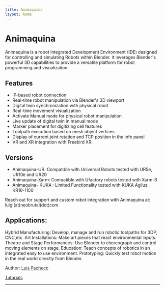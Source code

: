 ```yaml
---
title: Animaquina
layout: home
---
```


# Animaquina 
Animaquina is a robot Integrated Development Environment (IDE) designed for controlling and simulating Robots within Blender. It leverages Blender's powerful 3D capabilities to provide a versatile platform for robot programming and visualization.

## Features

- IP-based robot connection
- Real-time robot manipulation via Blender's 3D viewport
- Digital twin synchronization with physical robot
- Real-time movement visualization
- Activate Manual mode for physical robot manipulation
- Live update of digital twin in manual mode
- Marker placement for digitizing cell features
- Toolpath execution based on mesh object vertices
- Display of current joint rotation and TCP position in the info panel
- VR and XR integration with Freebird XR.

## Versions

- Animaquina-UR: Compatible with Universal Robots tested with UR5e, UR10e and UR20
- Animaquina-Xarm: Compatible with Ufactory robots tested with Xarm-6
- Animaquina- KUKA : Limited Functionality tested with KUKA Agilus KR10-1100

Reach out for support and custom robot integration with Animaquina at: luigi(at)neobrutal(dot)com

## Applications:

Hybrid Manufacturing: Develop, manage and run robotic toolpaths for 3DP, CNC,etc.
Art Installations: Make art pieces that react environmental inputs.
Theatre and Stage Performances: Use Blender to choreograph and control moving elements on stage.
Education: Teach concepts of robotics in an integrated easy to use environment.
Prototyping: Quickly test robot motion in the real world directly from Blender.


Author: [Luis Pacheco]

[Tutorials]


----

[^1]: [It can take up to 10 minutes for changes to your site to publish after you push the changes to GitHub](https://docs.github.com/en/pages/setting-up-a-github-pages-site-with-jekyll/creating-a-github-pages-site-with-jekyll#creating-your-site).

[Luis Pacheco]: https://luigipacheco.com
[Tutorials]: https://youtube.com/@codedvoxels